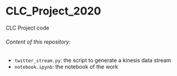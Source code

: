 # CLC_Project_2020
 CLC Project code


###### Content of this repository:

+ `twitter_stream.py`: the script to generate a kinesis data stream
+ `notebook.ipynb`: the notebook of the work
